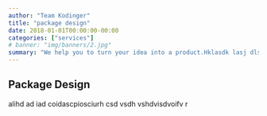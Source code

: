```yaml
---
author: "Team Kodinger"
title: "package design"
date: 2018-01-01T00:00:00-00:00
categories: ["services"]
# banner: "img/banners/2.jpg"
summary: "We help you to turn your idea into a product.Hklasdk lasj dlsjdaj ajdl hahckjsac c sad ccs c sc sdcsd chlscl c csdccla oi09o erferkgvbn cvjvcz kjz svkj dvkj vkj v"
---
```


## Package Design

alihd ad iad coidascpiosciurh csd vsdh vshdvisdvoifv r
